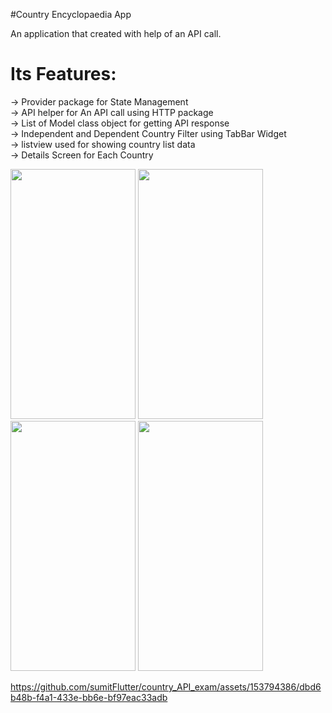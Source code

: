 #Country Encyclopaedia App


An application that created with help of an API call.

<h1> Its Features:</h1>
     -> Provider package for State Management<br>
     -> API helper for An API call using HTTP package<br>
     -> List of Model class object for getting API response<br>
     -> Independent and Dependent Country Filter using TabBar Widget<br>
     -> listview used for showing country list data<br>
     -> Details Screen for Each Country<br>
<p>

<img src="https://github.com/sumitFlutter/country_API_exam/assets/153794386/48e75ee1-1c92-4678-a447-a31bca8f60ec"   height="400px"     width="200px"/>
<img src="https://github.com/sumitFlutter/country_API_exam/assets/153794386/9321864a-ccd4-4318-9707-d7c327f69a2e"   height="400px"     width="200px"/>
<img src="https://github.com/sumitFlutter/country_API_exam/assets/153794386/990493b3-4fb0-46a4-b4af-03623bba997c"   height="400px"     width="200px"/>
<img src="https://github.com/sumitFlutter/country_API_exam/assets/153794386/f0bce8e0-d9b7-4b9d-971f-46538b7e5801"   height="400px"     width="200px"/>

https://github.com/sumitFlutter/country_API_exam/assets/153794386/dbd6b48b-f4a1-433e-bb6e-bf97eac33adb


</p>

